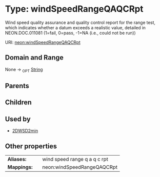 
# Type: windSpeedRangeQAQCRpt


Wind speed quality assurance and quality control report for the range test, which indicates whether a datum exceeds a realistic value, detailed in NEON.DOC.011081 (1=fail, 0=pass, -1=NA (i.e., could not be run))

URI: [neon:windSpeedRangeQAQCRpt](https://data.neonscience.org/windSpeedRangeQAQCRpt)


## Domain and Range

None ->  <sub>OPT</sub> [String](types/String.md)

## Parents


## Children


## Used by

 * [2DWSD2min](2DWSD2min.md)

## Other properties

|  |  |  |
| --- | --- | --- |
| **Aliases:** | | wind speed range q a q c rpt |
| **Mappings:** | | neon:windSpeedRangeQAQCRpt |

